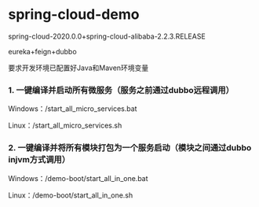 # spring-cloud-demo

spring-cloud-2020.0.0+spring-cloud-alibaba-2.2.3.RELEASE

eureka+feign+dubbo

要求开发环境已配置好Java和Maven环境变量

### 1. 一键编译并启动所有微服务（服务之前通过dubbo远程调用）  

Windows：/start_all_micro_services.bat  

Linux：/start_all_micro_services.sh

### 2. 一键编译并将所有模块打包为一个服务启动（模块之间通过dubbo injvm方式调用）  

Windows：/demo-boot/start_all_in_one.bat  

Linux：/demo-boot/start_all_in_one.sh
